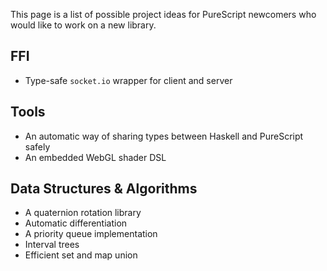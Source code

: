 This page is a list of possible project ideas for PureScript newcomers who would like to work on a new library.

## FFI

- Type-safe `socket.io` wrapper for client and server

## Tools

- An automatic way of sharing types between Haskell and PureScript safely
- An embedded WebGL shader DSL

## Data Structures & Algorithms

- A quaternion rotation library
- Automatic differentiation
- A priority queue implementation
- Interval trees
- Efficient set and map union